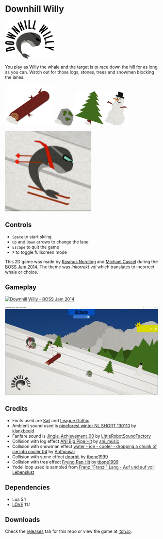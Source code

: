 # Downhill Willy

![Downhill Willy logo](assets/logo.png)

You play as Willy the whale and the target is to race down the hill for as long as you can. Watch out for those logs, stones, trees and snowmen blocking the lanes.

![Log object](assets/obj_log.png)
![Stone object](assets/obj_stone.png)
![Tree object](assets/obj_tree.png)
![Snowman object](assets/obj_snowman.png)

![Willy animation](assets/willy-animation.gif)

## Controls

- `Space` to start skiing
- `Up` and `Down` arrows to change the lane
- `Escape` to quit the game
- `F` to toggle fullscreen mode

This 2D game was made by [Rasmus Nordling](https://github.com/happystinson) and [Michael Cassel](https://github.com/mcassel) during the [BOSS Jam 2014](https://boss.bthstudent.se/bossjam/bossjam-2014/). The theme was *inkorrekt val* which translates to incorrect whale or choice.

## Gameplay

[![Downhill Willy - BOSS Jam 2014](https://img.youtube.com/vi/TyWreu4zX1c/0.jpg)](https://youtu.be/TyWreu4zX1c)

![Downhill Willy Screenshot](assets/downhill-willy-screenshot.jpg?raw=true)

## Credits

- Fonts used are [Sail](https://www.fontsquirrel.com/fonts/sail) and [League Gothic](https://www.fontsquirrel.com/fonts/League-Gothic)
- Ambient sound used is [pineforest winter NL SHORT 130110](https://freesound.org/people/klankbeeld/sounds/173841/) by [klankbeeld](https://freesound.org/people/klankbeeld/)
- Fanfare sound is [Jingle_Achievement_00](https://freesound.org/people/LittleRobotSoundFactory/sounds/270404/) by [LittleRobotSoundFactory](https://freesound.org/people/LittleRobotSoundFactory/)
- Collision with log effect [ANI Big Pipe Hit](https://freesound.org/people/ani_music/sounds/244983/) by [ani_music](https://freesound.org/people/ani_music/)
- Collision with snowman effect [water - ice - cooler - dropping a chunk of ice into cooler 04](https://freesound.org/people/Anthousai/sounds/406070/) by [Anthousai](https://freesound.org/people/Anthousai/)
- Collision with stone effect [doorhit](https://freesound.org/people/tbone1999/sounds/427563/) by [tbone1999](https://freesound.org/people/tbone1999/)
- Collision with tree effect [Frying Pan Hit](https://freesound.org/people/tbone1999/sounds/401706/) by [tbone1999](https://freesound.org/people/tbone1999/)
- Yodel loop used is sampled from [Franz "Franzl" Lang - Auf und auf voll Lebenslust](https://youtu.be/bXvoe7U1nwo?t=28)

## Dependencies

- Lua 5.1
- [LÖVE](https://www.love2d.org/) 11.1

## Downloads

Check the [releases](https://github.com/HappyStinson/downhill-willy/releases) tab for this repo or view the game at [itch.io](https://rasmusnordling.itch.io/downhill-willy).
